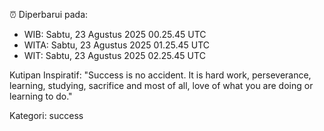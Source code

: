 ⏰ Diperbarui pada:
- WIB: Sabtu, 23 Agustus 2025 00.25.45 UTC
- WITA: Sabtu, 23 Agustus 2025 01.25.45 UTC
- WIT: Sabtu, 23 Agustus 2025 02.25.45 UTC

Kutipan Inspiratif:
"Success is no accident. It is hard work, perseverance, learning, studying, sacrifice and most of all, love of what you are doing or learning to do."


Kategori: success


